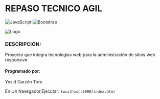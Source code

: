 # REPASO TECNICO AGIL
![JavaScript](https://img.shields.io/badge/javascript-%23323330.svg?style=for-the-badge&logo=javascript&logoColor=%23F7DF1E)
![Bootstrap](https://img.shields.io/badge/bootstrap-%23563D7C.svg?style=for-the-badge&logo=bootstrap&logoColor=white)

![Logo](https://cdn.pixabay.com/photo/2019/02/03/03/51/hacker-3971821_1280.png)

### DESCRIPCIÓN:
Proyecto que integra tecnologias web para la administración de sitios web responsive 

#### Programado por:
Yesid Garzón Toro  

En Un Navegador,Ejecutar:
`localhost:5500/index.html`
